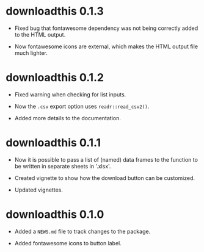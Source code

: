 # downloadthis 0.1.3

* Fixed bug that fontawesome dependency was not being correctly added to the HTML output.

* Now fontawesome icons are external, which makes the HTML output file much lighter.

# downloadthis 0.1.2

* Fixed warning when checking for list inputs.

* Now the `.csv` export option uses `readr::read_csv2()`.

* Added more details to the documentation.

# downloadthis 0.1.1

* Now it is possible to pass a list of (named) data frames to the function to be written in separate sheets in '.xlsx'.

* Created vignette to show how the download button can be customized.

* Updated vignettes.

# downloadthis 0.1.0

* Added a `NEWS.md` file to track changes to the package.

* Added fontawesome icons to button label.
